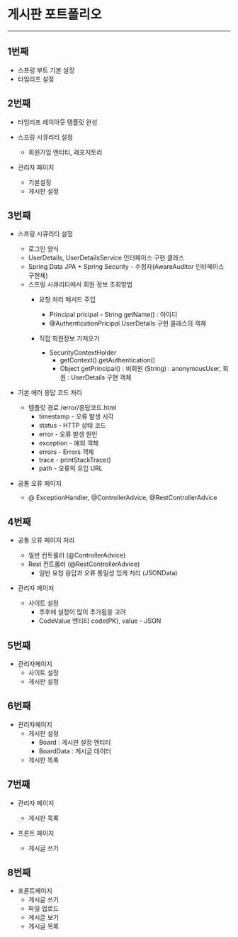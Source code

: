 # 게시판 포트폴리오
* * *
## 1번째
* 스프링 부트 기본 설정
* 타임리프 설정



## 2번째
* 타임리프 레이아웃 템플릿 완성
* 스프링 시큐리티 설정
	- 회원가입 엔티티, 레포지토리


*	관리자 페이지
	- 기본설정
	- 게시판 설정
	
## 3번째
* 스프링 시큐리티 설정
	- 로그인 양식
	- UserDetails, UserDetailsService 인터페이스 구현 클래스
	- Spring Data JPA + Spring Security - 수정자(AwareAuditor 인터페이스 구현체)
	- 스프링 시큐리티에서 회원 정보 조회방법
		- 요청 처리 메서드 주입
			- Principal pricipal - String getName() : 아이디
			- @AuthenticationPricipal UserDetails 구현 클래스의 객체
			
		- 직접 회원정보 가져오기
			- SecurityContextHolder
				- getContext().getAuthentication()
				- Object getPrincipal() : 비회원 (String) : anonymousUser, 회원 : UserDetails 구현 객체
			
	
* 기본 에러 응답 코드 처리
	- 템플릿 경로 /error/응답코드.html
		- timestamp - 오류 발생 시각
		- status - HTTP 상태 코드
		- error - 오류 발생 원인
		- exception - 예외 객체
		- errors - Errors 객체
		- trace - printStackTrace()
		- path - 오류의 유입 URL
		
* 공통 오류 페이지 
	- @ ExceptionHandler, @ControllerAdvice, @RestControllerAdvice
		
	
## 4번째
* 공통 오류 페이지 처리

	- 일반 컨트롤러 (@ControllerAdvice)
	- Rest 컨트롤러 (@RestControllerAdvice)
		- 일반 요청 응답과 오류 통일성 있게 처리 (JSONData)
	
* 관리자 페이지
	- 사이트 설정
		- 추후에 설정이 많이 추가됨을 고려
		- CodeValue 엔티티 code(PK), value - JSON


		
## 5번째
* 관리자페이지
	- 사이트 설정
	- 게시판 설정


## 6번째
* 관리자페이지
  * 게시판 설정
    * Board : 게시판 설정 엔티티
    * BoardData : 게시글 데이터
  * 게시판 목록


## 7번째
* 관리자 페이지
  * 게시판 목록

* 프론트 페이지
  * 게시글 쓰기

## 8번째
* 프론트페이지
  * 게시글 쓰기
  * 파일 업로드
  * 게시글 보기
  * 게시글 목록

